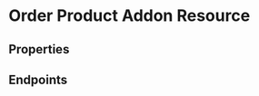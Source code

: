 # Order Product Addon Resource

## Properties

<ResourceProperties :resource="'order_product_addon'" :lang="'en'"/>

## Endpoints

[//]: <> (GET ENDPOINT)
<ResourceEndpoint :resource="'order_product_addon'" :endpoint="'get'" :lang="'en'">

<template v-slot:responseJSON>

<<< @/docs/fixtures/api/order_product_addon/response/json/get_id.json

</template>

<template v-slot:responseXML>

<<< @/docs/fixtures/api/order_product_addon/response/xml/get_id.xml

</template>

</ResourceEndpoint>

[//]: <> (GETCOLLECTION ENDPOINT)
<ResourceEndpoint :resource="'order_product_addon'" :endpoint="'getCollection'" :lang="'en'">

<template v-slot:responseJSON>

<<< @/docs/fixtures/api/order_product_addon/response/json/get_page.json

</template>

<template v-slot:responseXML>

<<< @/docs/fixtures/api/order_product_addon/response/xml/get_page.xml

</template>

</ResourceEndpoint>

[//]: <> (POST ENDPOINT)
<ResourceEndpoint :resource="'order_product_addon'" :endpoint="'post'" :lang="'en'">

<template v-slot:request>

<<< @/docs/fixtures/api/order_product_addon/request/post.json

</template>

<template v-slot:responseJSON>

<<< @/docs/fixtures/api/order_product_addon/response/json/get_id.json

</template>

<template v-slot:responseXML>

<<< @/docs/fixtures/api/order_product_addon/response/xml/get_id.xml

</template>

</ResourceEndpoint>

[//]: <> (PUT ENDPOINT)
<ResourceEndpoint :resource="'order_product_addon'" :endpoint="'put'" :lang="'en'">

<template v-slot:request>

<<< @/docs/fixtures/api/order_product_addon/request/put.json

</template>


<template v-slot:responseJSON>

<<< @/docs/fixtures/api/order_product_addon/response/json/get_id.json

</template>
 

<template v-slot:responseXML>

<<< @/docs/fixtures/api/order_product_addon/response/xml/get_id.xml

</template>

</ResourceEndpoint>

[//]: <> (DELETE ENDPOINT)
<ResourceEndpoint :resource="'order_product_addon'" :endpoint="'delete'" :lang="'en'"/>

